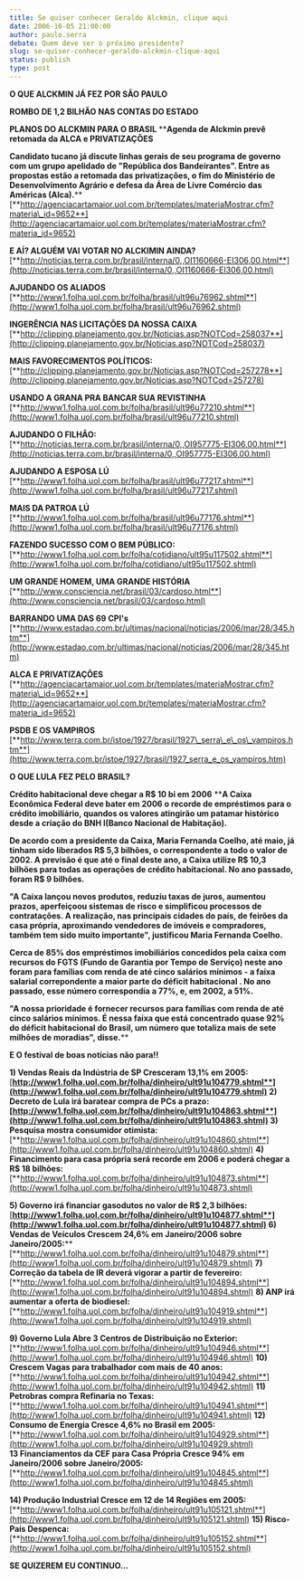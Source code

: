 ```yaml
---
title: Se quiser conhecer Geraldo Alckmin, clique aqui
date: 2006-10-05 21:00:00
author: paulo.serra
debate: Quem deve ser o próximo presidente?
slug: se-quiser-conhecer-geraldo-alckmin-clique-aqui
status: publish 
type: post
---
```


**O QUE ALCKMIN JÁ FEZ POR SÃO PAULO**

 


**ROMBO DE 1,2 BILHÃO NAS CONTAS DO ESTADO** 


**PLANOS DO ALCKMIN PARA O BRASIL**  ****Agenda de Alckmin prevê retomada da ALCA e PRIVATIZAÇÕES**   
   
 **Candidato tucano já discute linhas gerais de seu programa de governo com um grupo apelidado de "República dos Bandeirantes". Entre as propostas estão a retomada das privatizações, o fim do Ministério de Desenvolvimento Agrário e defesa da Área de Livre Comércio das Américas (Alca).**** [**http://agenciacartamaior.uol.com.br/templates/materiaMostrar.cfm?materia\_id=9652**](http://agenciacartamaior.uol.com.br/templates/materiaMostrar.cfm?materia_id=9652)


**E AÍ? ALGUÉM VAI VOTAR NO ALCKIMIN AINDA?**   
 [**http://noticias.terra.com.br/brasil/interna/0,,OI1160666-EI306,00.html**](http://noticias.terra.com.br/brasil/interna/0,,OI1160666-EI306,00.html)   
   
 **AJUDANDO OS ALIADOS** [**http://www1.folha.uol.com.br/folha/brasil/ult96u76962.shtml**](http://www1.folha.uol.com.br/folha/brasil/ult96u76962.shtml)   
   
 **INGERÊNCIA NAS LICITAÇÕES DA NOSSA CAIXA** [**http://clipping.planejamento.gov.br/Noticias.asp?NOTCod=258037**](http://clipping.planejamento.gov.br/Noticias.asp?NOTCod=258037)   
   
 **MAIS FAVORECIMENTOS POLÍTICOS:** [**http://clipping.planejamento.gov.br/Noticias.asp?NOTCod=257278**](http://clipping.planejamento.gov.br/Noticias.asp?NOTCod=257278)   
   
 **USANDO A GRANA PRA BANCAR SUA REVISTINHA** [**http://www1.folha.uol.com.br/folha/brasil/ult96u77210.shtml**](http://www1.folha.uol.com.br/folha/brasil/ult96u77210.shtml)   
   
 **AJUDANDO O FILHÃO:** [**http://noticias.terra.com.br/brasil/interna/0,,OI957775-EI306,00.html**](http://noticias.terra.com.br/brasil/interna/0,,OI957775-EI306,00.html)   
   
 **AJUDANDO A ESPOSA LÚ** [**http://www1.folha.uol.com.br/folha/brasil/ult96u77217.shtml**](http://www1.folha.uol.com.br/folha/brasil/ult96u77217.shtml)   
   
 **MAIS DA PATROA LÚ** [**http://www1.folha.uol.com.br/folha/brasil/ult96u77176.shtml**](http://www1.folha.uol.com.br/folha/brasil/ult96u77176.shtml)   
   
 **FAZENDO SUCESSO COM O BEM PÚBLICO:** [**http://www1.folha.uol.com.br/folha/cotidiano/ult95u117502.shtml**](http://www1.folha.uol.com.br/folha/cotidiano/ult95u117502.shtml)   
   
 **UM GRANDE HOMEM, UMA GRANDE HISTÓRIA** [**http://www.consciencia.net/brasil/03/cardoso.html**](http://www.consciencia.net/brasil/03/cardoso.html)   
   
 **BARRANDO UMA DAS 69 CPI's** [**http://www.estadao.com.br/ultimas/nacional/noticias/2006/mar/28/345.htm**](http://www.estadao.com.br/ultimas/nacional/noticias/2006/mar/28/345.htm)   
   
 **ALCA E PRIVATIZAÇÕES** [**http://agenciacartamaior.uol.com.br/templates/materiaMostrar.cfm?materia\_id=9652**](http://agenciacartamaior.uol.com.br/templates/materiaMostrar.cfm?materia_id=9652)   
   
 **PSDB E OS VAMPIROS** [**http://www.terra.com.br/istoe/1927/brasil/1927\_serra\_e\_os\_vampiros.htm**](http://www.terra.com.br/istoe/1927/brasil/1927_serra_e_os_vampiros.htm)


**O QUE LULA FEZ PELO BRASIL?**


**Crédito habitacional deve chegar a R$ 10 bi em 2006**  ****A Caixa Econômica Federal deve bater em 2006 o recorde de empréstimos para o crédito imobiliário, quandos os valores atingirão um patamar histórico desde a criação do BNH I(Banco Nacional de Habitação).**   
   
 **De acordo com a presidente da Caixa, Maria Fernanda Coelho, até maio, já tinham sido liberados R$ 5,3 bilhões, o correspondente a todo o valor de 2002. A previsão é que até o final deste ano, a Caixa utilize R$ 10,3 bilhões para todas as operações de crédito habitacional. No ano passado, foram R$ 9 bilhões.**   
   
 **"A Caixa lançou novos produtos, reduziu taxas de juros, aumentou prazos, aperfeiçoou sistemas de risco e simplificou processos de contratações. A realização, nas principais cidades do país, de feirões da casa própria, aproximando vendedores de imóveis e compradores, também tem sido muito importante", justificou Maria Fernanda Coelho.**   
   
 **Cerca de 85% dos empréstimos imobiliários concedidos pela caixa com recursos do FGTS (Fundo de Garantia por Tempo de Serviço) neste ano foram para famílias com renda de até cinco salários mínimos - a faixa salarial correpondente a maior parte do déficit habitacional . No ano passado, esse número correspondia a 77%, e, em 2002, a 51%.**   
   
 **"A nossa prioridade é fornecer recursos para famílias com renda de até cinco salários mínimos. É nessa faixa que está concentrado quase 92% do déficit habitacional do Brasil, um número que totaliza mais de sete milhões de moradias", disse.**** 


**E O festival de boas notícias não para!!** 


**1) Vendas Reais da Indústria de SP Cresceram 13,1% em 2005:** [**http://www1.folha.uol.com.br/folha/dinheiro/ult91u104779.shtml**](http://www1.folha.uol.com.br/folha/dinheiro/ult91u104779.shtml) ****2) Decreto de Lula irá baratear compra de PCs a prazo:**** [**http://www1.folha.uol.com.br/folha/dinheiro/ult91u104863.shtml**](http://www1.folha.uol.com.br/folha/dinheiro/ult91u104863.shtml) **3**) Pesquisa mostra consumidor otimista:**** [**http://www1.folha.uol.com.br/folha/dinheiro/ult91u104860.shtml**](http://www1.folha.uol.com.br/folha/dinheiro/ult91u104860.shtml) ****4) Financimento para casa própria será recorde em 2006 e poderá chegar a R$ 18 bilhões:**** [**http://www1.folha.uol.com.br/folha/dinheiro/ult91u104873.shtml**](http://www1.folha.uol.com.br/folha/dinheiro/ult91u104873.shtml)


**5) Governo irá financiar gasodutos no valor de R$ 2,3 bilhões:** [**http://www1.folha.uol.com.br/folha/dinheiro/ult91u104877.shtml**](http://www1.folha.uol.com.br/folha/dinheiro/ult91u104877.shtml) **6**) Vendas de Veículos Crescem 24,6% em Janeiro/2006 sobre Janeiro/2005:**** [**http://www1.folha.uol.com.br/folha/dinheiro/ult91u104879.shtml**](http://www1.folha.uol.com.br/folha/dinheiro/ult91u104879.shtml) ****7) Correção da tabela de IR deverá vigorar a partir de fevereiro:**** [**http://www1.folha.uol.com.br/folha/dinheiro/ult91u104894.shtml**](http://www1.folha.uol.com.br/folha/dinheiro/ult91u104894.shtml) ****8) ANP irá aumentar a oferta de biodiesel:**** [**http://www1.folha.uol.com.br/folha/dinheiro/ult91u104919.shtml**](http://www1.folha.uol.com.br/folha/dinheiro/ult91u104919.shtml)


**9) Governo Lula Abre 3 Centros de Distribuição no Exterior:** [**http://www1.folha.uol.com.br/folha/dinheiro/ult91u104946.shtml**](http://www1.folha.uol.com.br/folha/dinheiro/ult91u104946.shtml) ****10) Crescem Vagas para trabalhador com mais de 40 anos:**** [**http://www1.folha.uol.com.br/folha/dinheiro/ult91u104942.shtml**](http://www1.folha.uol.com.br/folha/dinheiro/ult91u104942.shtml) ****11) Petrobras compra Refinaria no Texas:**** [**http://www1.folha.uol.com.br/folha/dinheiro/ult91u104941.shtml**](http://www1.folha.uol.com.br/folha/dinheiro/ult91u104941.shtml) ****12) Consumo de Energia Cresce 4,6% no Brasil em 2005:**** [**http://www1.folha.uol.com.br/folha/dinheiro/ult91u104929.shtml**](http://www1.folha.uol.com.br/folha/dinheiro/ult91u104929.shtml) ****13 Financiamentos da CEF para Casa Própria Cresce 94% em Janeiro/2006 sobre Janeiro/2005:**** [**http://www1.folha.uol.com.br/folha/dinheiro/ult91u104845.shtml**](http://www1.folha.uol.com.br/folha/dinheiro/ult91u104845.shtml)


**14) Produção Industrial Cresce em 12 de 14 Regiões em 2005:** [**http://www1.folha.uol.com.br/folha/dinheiro/ult91u105121.shtml**](http://www1.folha.uol.com.br/folha/dinheiro/ult91u105121.shtml) ****15) Risco-País Despenca:**** [**http://www1.folha.uol.com.br/folha/dinheiro/ult91u105152.shtml**](http://www1.folha.uol.com.br/folha/dinheiro/ult91u105152.shtml)

**SE QUIZEREM EU CONTINUO...**


